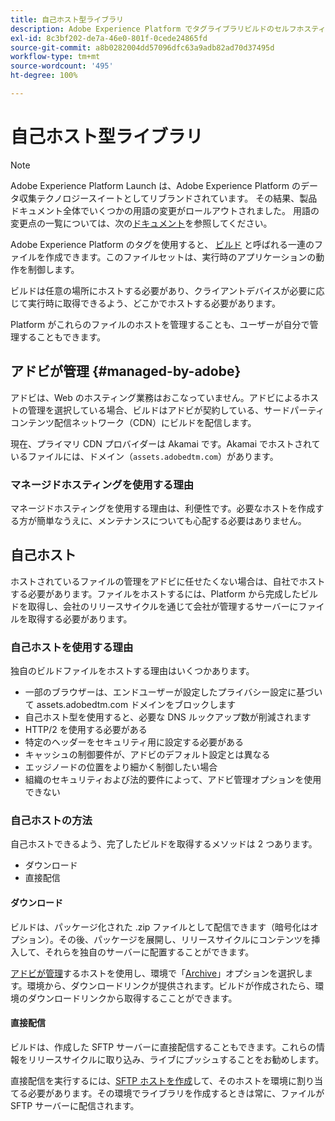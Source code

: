 ```yaml
---
title: 自己ホスト型ライブラリ
description: Adobe Experience Platform でタグライブラリビルドのセルフホスティングを実装する方法について説明します。
exl-id: 8c3bf202-de7a-46e0-801f-0cede24865fd
source-git-commit: a8b0282004dd57096dfc63a9adb82ad70d37495d
workflow-type: tm+mt
source-wordcount: '495'
ht-degree: 100%

---
```


# 自己ホスト型ライブラリ

>[!NOTE]
>
>Adobe Experience Platform Launch は、Adobe Experience Platform のデータ収集テクノロジースイートとしてリブランドされています。 その結果、製品ドキュメント全体でいくつかの用語の変更がロールアウトされました。 用語の変更点の一覧については、次の[ドキュメント](../../../term-updates.md)を参照してください。

Adobe Experience Platform のタグを使用すると、 [ビルド](../builds.md) と呼ばれる一連のファイルを作成できます。このファイルセットは、実行時のアプリケーションの動作を制御します。

ビルドは任意の場所にホストする必要があり、クライアントデバイスが必要に応じて実行時に取得できるよう、どこかでホストする必要があります。

Platform がこれらのファイルのホストを管理することも、ユーザーが自分で管理することもできます。

## アドビが管理 {#managed-by-adobe}

アドビは、Web のホスティング業務はおこなっていません。アドビによるホストの管理を選択している場合、ビルドはアドビが契約している、サードパーティコンテンツ配信ネットワーク（CDN）にビルドを配信します。

現在、プライマリ CDN プロバイダーは Akamai です。Akamai でホストされているファイルには、ドメイン（`assets.adobedtm.com`）があります。

### マネージドホスティングを使用する理由

マネージドホスティングを使用する理由は、利便性です。必要なホストを作成する方が簡単なうえに、メンテナンスについても心配する必要はありません。

## 自己ホスト

ホストされているファイルの管理をアドビに任せたくない場合は、自社でホストする必要があります。ファイルをホストするには、Platform から完成したビルドを取得し、会社のリリースサイクルを通じて会社が管理するサーバーにファイルを取得する必要があります。

### 自己ホストを使用する理由

独自のビルドファイルをホストする理由はいくつかあります。

* 一部のブラウザーは、エンドユーザーが設定したプライバシー設定に基づいて assets.adobedtm.com ドメインをブロックします
* 自己ホスト型を使用すると、必要な DNS ルックアップ数が削減されます
* HTTP/2 を使用する必要がある
* 特定のヘッダーをセキュリティ用に設定する必要がある
* キャッシュの制御要件が、アドビのデフォルト設定とは異なる
* エッジノードの位置をより細かく制御したい場合
* 組織のセキュリティおよび法的要件によって、アドビ管理オプションを使用できない

### 自己ホストの方法

自己ホストできるよう、完了したビルドを取得するメソッドは 2 つあります。

* ダウンロード
* 直接配信

#### ダウンロード

ビルドは、パッケージ化された .zip ファイルとして配信できます（暗号化はオプション）。その後、パッケージを展開し、リリースサイクルにコンテンツを挿入して、それらを独自のサーバーに配置することができます。

[アドビが管理](self-hosting-libraries.md)するホストを使用し、環境で「[Archive](../environments.md)」オプションを選択します。環境から、ダウンロードリンクが提供されます。ビルドが作成されたら、環境のダウンロードリンクから取得するこことができます。

#### 直接配信

ビルドは、作成した SFTP サーバーに直接配信することもできます。これらの情報をリリースサイクルに取り込み、ライブにプッシュすることをお勧めします。

直接配信を実行するには、[SFTP ホストを作成](sftp-host.md)して、そのホストを環境に割り当てる必要があります。その環境でライブラリを作成するときは常に、ファイルが SFTP サーバーに配信されます。
